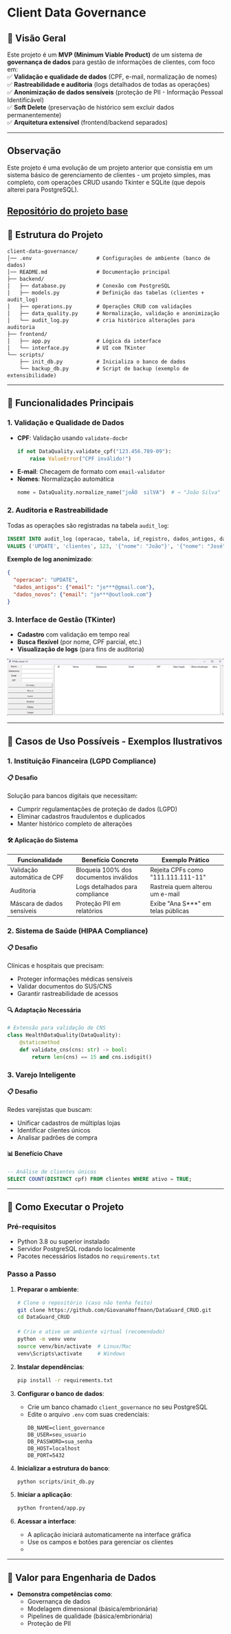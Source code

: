 # **Client Data Governance**  

## **📌 Visão Geral**  
Este projeto é um **MVP (Minimum Viable Product)** de um sistema de **governança de dados** para gestão de informações de clientes, com foco em:  
✅ **Validação e qualidade de dados** (CPF, e-mail, normalização de nomes)  
✅ **Rastreabilidade e auditoria** (logs detalhados de todas as operações)  
✅ **Anonimização de dados sensíveis** (proteção de PII - Informação Pessoal Identificável)  
✅ **Soft Delete** (preservação de histórico sem excluir dados permanentemente)  
✅ **Arquitetura extensível** (frontend/backend separados)

---
## **Observação** 
Este projeto é uma evolução de um projeto anterior que consistia em um sistema básico de gerenciamento de clientes - um projeto simples, mas completo, com operações CRUD usando Tkinter e SQLite (que depois alterei para PostgreSQL).

[Repositório do projeto base](https://github.com/GiovanaHoffmann/CrudClientes.git)
---

## **📂 Estrutura do Projeto**  

```plaintext
client-data-governance/
│── .env                     # Configurações de ambiente (banco de dados)
│── README.md                # Documentação principal
├── backend/
│   ├── database.py          # Conexão com PostgreSQL
│   ├── models.py            # Definição das tabelas (clientes + audit_log)
│   ├── operations.py        # Operações CRUD com validações
│   ├── data_quality.py      # Normalização, validação e anonimização
│   └── audit_log.py         # cria histórico alterações para auditoria
├── frontend/
│   ├── app.py               # Lógica da interface
│   └── interface.py         # UI com TKinter
└── scripts/
    ├── init_db.py           # Inicializa o banco de dados
    └── backup_db.py         # Script de backup (exemplo de extensibilidade)
```

---

## **🔧 Funcionalidades Principais**  

### **1. Validação e Qualidade de Dados**  
- **CPF**: Validação usando `validate-docbr`  
  ```python
  if not DataQuality.validate_cpf("123.456.789-09"):
      raise ValueError("CPF inválido!")
  ```
- **E-mail**: Checagem de formato com `email-validator`  
- **Nomes**: Normalização automática  
  ```python
  nome = DataQuality.normalize_name("joÃO  silVA")  # → "João Silva"
  ```

### **2. Auditoria e Rastreabilidade**  
Todas as operações são registradas na tabela `audit_log`:  
```sql
INSERT INTO audit_log (operacao, tabela, id_registro, dados_antigos, dados_novos)
VALUES ('UPDATE', 'clientes', 123, '{"nome": "João"}', '{"nome": "José"}');
```
**Exemplo de log anonimizado**:  
```json
{
  "operacao": "UPDATE",
  "dados_antigos": {"email": "jo***@gmail.com"},
  "dados_novos": {"email": "jo***@outlook.com"}
}
```

### **3. Interface de Gestão (TKinter)**  
- **Cadastro** com validação em tempo real  
- **Busca flexível** (por nome, CPF parcial, etc.)  
- **Visualização de logs** (para fins de auditoria)  

![Screenshot da Interface](interface_grafica.png)  

---

## **🎯 Casos de Uso Possíveis - Exemplos Ilustrativos**  

### 1. **Instituição Financeira (LGPD Compliance)**
#### **📋 Desafio**  
Solução para bancos digitais que necessitam:
- Cumprir regulamentações de proteção de dados (LGPD)
- Eliminar cadastros fraudulentos e duplicados
- Manter histórico completo de alterações

#### **🛠️ Aplicação do Sistema**  
| Funcionalidade              | Benefício Concreto                          | Exemplo Prático                     |
|-----------------------------|--------------------------------------------|-------------------------------------|
| Validação automática de CPF | Bloqueia 100% dos documentos inválidos     | Rejeita CPFs como "111.111.111-11" |
| Auditoria                   | Logs detalhados para compliance            | Rastreia quem alterou um e-mail     |
| Máscara de dados sensíveis  | Proteção PII em relatórios                 | Exibe "Ana S***" em telas públicas  |

### 2. **Sistema de Saúde (HIPAA Compliance)**
#### **📋 Desafio**  
Clínicas e hospitais que precisam:
- Proteger informações médicas sensíveis
- Validar documentos do SUS/CNS
- Garantir rastreabilidade de acessos

#### **🔍 Adaptação Necessária**  
```python
# Extensão para validação de CNS
class HealthDataQuality(DataQuality):
    @staticmethod
    def validate_cns(cns: str) -> bool:
        return len(cns) == 15 and cns.isdigit()
```

### 3. **Varejo Inteligente**
#### **📋 Desafio**  
Redes varejistas que buscam:
- Unificar cadastros de múltiplas lojas
- Identificar clientes únicos
- Analisar padrões de compra

#### **📊 Benefício Chave**  
```sql
-- Análise de clientes únicos
SELECT COUNT(DISTINCT cpf) FROM clientes WHERE ativo = TRUE;
```

---

## **🚀 Como Executar o Projeto**

### **Pré-requisitos**
- Python 3.8 ou superior instalado
- Servidor PostgreSQL rodando localmente
- Pacotes necessários listados no `requirements.txt`

### **Passo a Passo**

1. **Preparar o ambiente**:
   ```bash
   # Clone o repositório (caso não tenha feito)
   git clone https://github.com/GiovanaHoffmann/DataGuard_CRUD.git
   cd DataGuard_CRUD
   
   # Crie e ative um ambiente virtual (recomendado)
   python -m venv venv
   source venv/bin/activate  # Linux/Mac
   venv\Scripts\activate     # Windows
   ```

2. **Instalar dependências**:
   ```bash
   pip install -r requirements.txt
   ```

3. **Configurar o banco de dados**:
   - Crie um banco chamado `client_governance` no seu PostgreSQL
   - Edite o arquivo `.env` com suas credenciais:
     ```env
     DB_NAME=client_governance
     DB_USER=seu_usuario
     DB_PASSWORD=sua_senha
     DB_HOST=localhost
     DB_PORT=5432
     ```

4. **Inicializar a estrutura do banco**:
   ```bash
   python scripts/init_db.py
   ```

5. **Iniciar a aplicação**:
   ```bash
   python frontend/app.py
   ```

6. **Acessar a interface**:
   - A aplicação iniciará automaticamente na interface gráfica
   - Use os campos e botões para gerenciar os clientes
   - 

---

## **📌 Valor para Engenharia de Dados**  
- **Demonstra competências como**:  
  - Governança de dados  
  - Modelagem dimensional (básica/embrionária)
  - Pipelines de qualidade (básica/embrionária)
  - Proteção de PII  